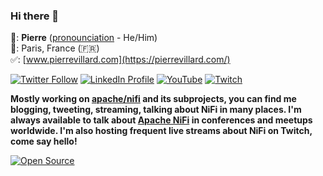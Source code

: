 ### Hi there 👋

:man:: **Pierre** ([pronounciation](https://www.pronouncenames.com/search?name=Pierre) - He/Him)<br />
:round_pushpin:: Paris, France (:fr:)<br />
:white_check_mark:: [www.pierrevillard.com](https://pierrevillard.com/) 

[![Twitter Follow](https://img.shields.io/twitter/follow/pvillard31.svg?style=social)](https://twitter.com/pvillard31)
[![LinkedIn Profile](https://img.shields.io/badge/Pierre%20Villard--lightgrey?logo=linkedin&style=social)](https://www.linkedin.com/in/pierrevillard)
[![YouTube](https://img.shields.io/youtube/channel/views/UCfVEb0uVhUdWxJ0dRzKxy_w?style=social)](https://www.youtube.com/channel/UCfVEb0uVhUdWxJ0dRzKxy_w)
[![Twitch](https://img.shields.io/twitch/status/pvillard31?style=social)](https://www.twitch.tv/pvillard31)

**Mostly working on [apache/nifi](https://github.com/apache/nifi) and its subprojects, you can find me blogging, tweeting, streaming, talking about NiFi in many places. I'm always available to talk about [Apache NiFi](https://nifi.apache.org/) in conferences and meetups worldwide. I'm also hosting frequent live streams about NiFi on Twitch, come say hello!**

[![Open Source](https://badges.frapsoft.com/os/v1/open-source.svg?v=103)](https://opensource.org/)

<!--
[![Personal Blog](https://img.shields.io/badge/Blog--lightgrey?logo=wordpress&style=social)](https://pierrevillard.com/) 
-->
